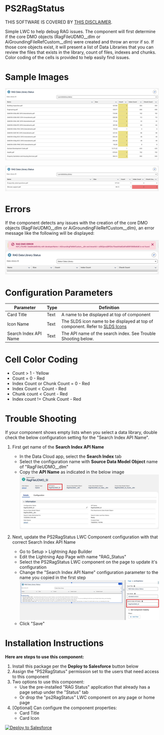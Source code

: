 # PS2RagStatus
THIS SOFTWARE IS COVERED BY [THIS DISCLAIMER](https://raw.githubusercontent.com/thedges/Disclaimer/master/disclaimer.txt).

Simple LWC to help debug RAG issues. The component will first determine if the core DMO objects (RagFileUDMO__dlm or AiGroundingFileRefCustom__dlm) were created and throw an error if so. If those core objects exist, it will present a list of Data Libraries that you can review the files that exists in the library, count of files, indexes and chunks. Color coding of the cells is provided to help easily find issues.


# Sample Images
![alt text](https://github.com/thedges/PS2RagStatus/blob/main/PS2RagStatus.jpg "Sample Photo")

![alt text](https://github.com/thedges/PS2RagStatus/blob/main/PS2RagStatus-2.jpg "Sample Photo")

# Errors
If the component detects any issues with the creation of the core DMO objects (RagFileUDMO__dlm or AiGroundingFileRefCustom__dlm), an error message like the following will be displayed:

![alt text](https://github.com/thedges/PS2RagStatus/blob/main/PS2RagStatus-Error.jpg "Error")

# Configuration Parameters

| Parameter  | Type | Definition |
| ------------- | ------------- |------------- |
| Card Title | Text | A name to be displayed at top of component |
| Icon Name | Text | The SLDS icon name to be displayed at top of component. Refer to [SLDS Icons](https://www.lightningdesignsystem.com/icons/) |
| Search Index API Name | Text | The API name of the search index. See Trouble Shooting below. |

# Cell Color Coding

* Count > 1 - Yellow
* Count = 0 - Red
* Index Count or Chunk Count = 0 - Red
* Index Count < Count - Red
* Chunk count < Count - Red
* Index count != Chunk Count - Red

# Trouble Shooting

If your component shows empty lists when you select a data library, double check the below configuration setting for the "Search Index API Name".

1. First get name of the __Search Index API Name__
   * In the Data Cloud app, select the __Search Index__ tab
   * Select the configuration name with __Source Data Model Object__ name of "RagFileUDMO__dlm"
   * Copy the __API Name__ as indicated in the below image
     ![alt text](https://github.com/thedges/PS2RagStatus/blob/main/PS2RagStatus-Search-Index.jpg "Search Index")
  
2. Next, update the PS2RagStatus LWC Component configuration with that correct Search Index API Name
   * Go to Setup > Lightning App Builder
   * Edit the Lightning App Page with name "RAG_Status"
   * Select the PS2RagStatus LWC component on the page to update it's configuration
   * Change the "Search Index API Name" configuration parameter to the name you copied in the first step
     ![alt text](https://github.com/thedges/PS2RagStatus/blob/main/PS2RagStatus-Config1.jpg "Configuration Search Index")
   * Click "Save"

# Installation Instructions

<b>Here are steps to use this component:</b>
  1. Install this package per the **Deploy to Salesforce** button below
  2. Assign the "PS2RagStatus" permission set to the users that need access to this component
  3. Two options to use this component:
     * Use the pre-installed "RAG Status" application that already has a page setup under the "Status" tab
     * Or drop the "ps2RagStatus" LWC component on any page or home page
  4. [Optional] Can configure the component properties:
     * Card Title
     * Card Icon

     
<a href="https://githubsfdeploy.herokuapp.com?owner=thedges&repo=PS2RagStatus&ref=main">
  <img alt="Deploy to Salesforce"
       src="https://raw.githubusercontent.com/afawcett/githubsfdeploy/master/deploy.png">
</a>

